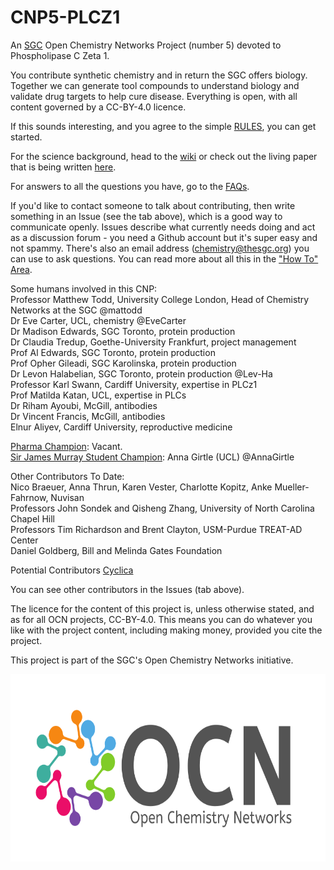 # CNP5-PLCZ1
An [SGC]((https://www.thesgc.org/)) Open Chemistry Networks Project (number 5) devoted to Phospholipase C Zeta 1.

You contribute synthetic chemistry and in return the SGC offers biology. Together we can generate tool compounds to understand biology and validate drug targets to help cure disease. Everything is open, with all content governed by a CC-BY-4.0 licence.

If this sounds interesting, and you agree to the simple [RULES](https://www.thesgc.org/sgc-open-chemistry-networks/terms-of-use), you can get started.

For the science background, head to the [wiki](https://github.com/StructuralGenomicsConsortium/CNP5-PLCZ1/wiki) or check out the living paper that is being written [here](https://github.com/StructuralGenomicsConsortium/CNP5-PLCZ1/wiki/The-Story-So-Far).

For answers to all the questions you have, go to the [FAQs](https://www.thesgc.org/sgc-open-chemistry-networks/faq).

If you'd like to contact someone to talk about contributing, then write something in an Issue (see the tab above), which is a good way to communicate openly. Issues describe what currently needs doing and act as a discussion forum - you need a Github account but it's super easy and not spammy. There's also an email address (chemistry@thesgc.org) you can use to ask questions. You can read more about all this in the ["How To" Area](https://github.com/StructuralGenomicsConsortium/Chemistry_TechOps_HowTo/wiki).

Some humans involved in this CNP:  
Professor Matthew Todd, University College London, Head of Chemistry Networks at the SGC @mattodd  
Dr Eve Carter, UCL, chemistry @EveCarter  
Dr Madison Edwards, SGC Toronto, protein production  
Dr Claudia Tredup, Goethe-University Frankfurt, project management  
Prof Al Edwards, SGC Toronto, protein production  
Prof Opher Gileadi, SGC Karolinska, protein production  
Dr Levon Halabelian, SGC Toronto, protein production  @Lev-Ha    
Professor Karl Swann, Cardiff University, expertise in PLCz1  
Prof Matilda Katan, UCL, expertise in PLCs  
Dr Riham Ayoubi, McGill, antibodies  
Dr Vincent Francis, McGill, antibodies  
Elnur Aliyev, Cardiff University, reproductive medicine

[Pharma Champion](https://github.com/StructuralGenomicsConsortium/Chemistry_TechOps_HowTo/wiki/Pharma-Industry-Champions): Vacant.    
[Sir James Murray Student Champion](https://www.thesgc.org/sgc-open-chemistry-networks/champions-program): Anna Girtle (UCL) @AnnaGirtle  

Other Contributors To Date:  
Nico Braeuer, Anna Thrun, Karen Vester, Charlotte Kopitz, Anke Mueller-Fahrnow, Nuvisan  
Professors John Sondek and Qisheng Zhang, University of North Carolina Chapel Hill   
Professors Tim Richardson and Brent Clayton, USM-Purdue TREAT-AD Center  
Daniel Goldberg, Bill and Melinda Gates Foundation  


Potential Contributors
[Cyclica](https://cyclicarx.com/press-releases/cyclica-receives-grant-to-advance-non-hormonal-contraceptives/)  

You can see other contributors in the Issues (tab above).

The licence for the content of this project is, unless otherwise stated, and as for all OCN projects, CC-BY-4.0. This means you can do whatever you like with the project content, including making money, provided you cite the project.

This project is part of the SGC's Open Chemistry Networks initiative.

<a href="url"><img src="https://github.com/StructuralGenomicsConsortium/Chemistry_TechOps_HowTo/blob/main/Open%20Chemistry%20Networks%20Logos/OCN_Logo_Final_smban.png?raw=true" align="centre" height="300" ></a>
